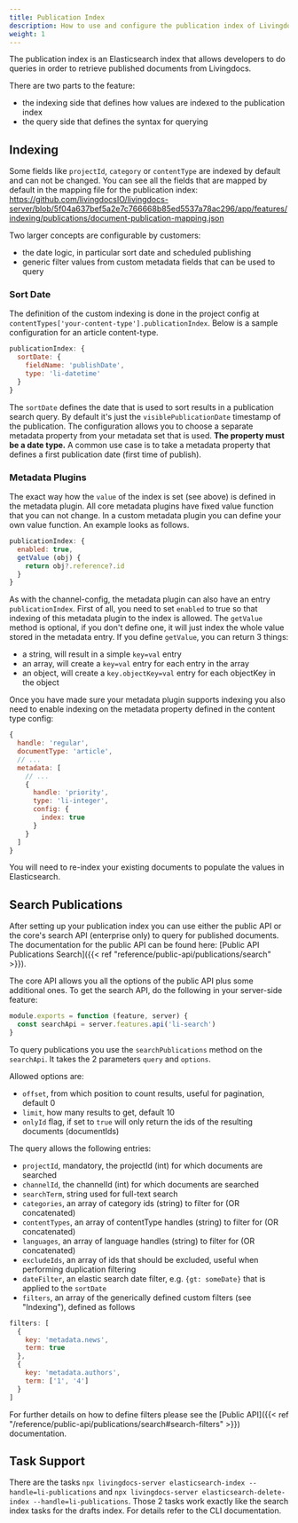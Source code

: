 ```yaml
---
title: Publication Index
description: How to use and configure the publication index of Livingdocs.
weight: 1
---
```


The publication index is an Elasticsearch index that allows developers to do queries in order to retrieve published documents from Livingdocs.

There are two parts to the feature:
- the indexing side that defines how values are indexed to the publication index
- the query side that defines the syntax for querying

## Indexing

Some fields like `projectId`, `category` or `contentType` are indexed by default and can not be changed. You can see all the fields that are mapped by default in the mapping file for the publication index: https://github.com/livingdocsIO/livingdocs-server/blob/5f04a637bef5a2e7c766668b85ed5537a78ac296/app/features/indexing/publications/document-publication-mapping.json

Two larger concepts are configurable by customers:
- the date logic, in particular sort date and scheduled publishing
- generic filter values from custom metadata fields that can be used to query

### Sort Date

The definition of the custom indexing is done in the project config at `contentTypes['your-content-type'].publicationIndex`. Below is a sample configuration for an article content-type.

```js
publicationIndex: {
  sortDate: {
    fieldName: 'publishDate',
    type: 'li-datetime'
  }
}
```

The `sortDate` defines the date that is used to sort results in a publication search query. By default it's just the `visiblePublicationDate` timestamp of the publication. The configuration allows you to choose a separate metadata property from your metadata set that is used. **The property must be a date type.** A common use case is to take a metadata property that defines a first publication date (first time of publish).

### Metadata Plugins

The exact way how the `value` of the index is set (see above) is defined in the metadata plugin. All core metadata plugins have fixed value function that you can not change. In a custom metadata plugin you can define your own value function. An example looks as follows.
```js
publicationIndex: {
  enabled: true,
  getValue (obj) {
    return obj?.reference?.id
  }
}
```
As with the channel-config, the metadata plugin can also have an entry `publicationIndex`.
First of all, you need to set `enabled` to true so that indexing of this metadata plugin to the index is allowed. The `getValue` method is optional, if you don't define one, it will just index the whole value stored in the metadata entry.
If you define `getValue`, you can return 3 things:

- a string, will result in a simple `key=val` entry
- an array, will create a `key=val` entry for each entry in the array
- an object, will create a `key.objectKey=val` entry for each objectKey in the object

Once you have made sure your metadata plugin supports indexing you also need to enable indexing on the metadata property defined in the content type config:
```js
{
  handle: 'regular',
  documentType: 'article',
  // ...
  metadata: [
    // ...
    {
      handle: 'priority',
      type: 'li-integer',
      config: {
        index: true
      }
    }
  ]
}
```

You will need to re-index your existing documents to populate the values in Elasticsearch.

## Search Publications

After setting up your publication index you can use either the public API or the core's search API (enterprise only) to query for published documents. The documentation for the public API can be found here: [Public API Publications Search]({{< ref "reference/public-api/publications/search" >}}).

The core API allows you all the options of the public API plus some additional ones. To get the search API, do the following in your server-side feature:
```js
module.exports = function (feature, server) {
  const searchApi = server.features.api('li-search')
}
```

To query publications you use the `searchPublications` method on the `searchApi`. It takes the 2 parameters `query` and `options`.

Allowed options are:
- `offset`, from which position to count results, useful for pagination, default 0
- `limit`, how many results to get, default 10
- `onlyId` flag, if set to `true` will only return the ids of the resulting documents (documentIds)

The query allows the following entries:
- `projectId`, mandatory, the projectId (int) for which documents are searched
- `channelId`, the channelId (int) for which documents are searched
- `searchTerm`, string used for full-text search
- `categories`, an array of category ids (string) to filter for (OR concatenated)
- `contentTypes`, an array of contentType handles (string) to filter for (OR concatenated)
- `languages`, an array of language handles (string) to filter for (OR concatenated)
- `excludeIds`, an array of ids that should be excluded, useful when performing duplication filtering
- `dateFilter`, an elastic search date filter, e.g. `{gt: someDate}` that is applied to the `sortDate`
- `filters`, an array of the generically defined custom filters (see "Indexing"), defined as follows

```js
filters: [
  {
    key: 'metadata.news',
    term: true
  },
  {
    key: 'metadata.authors',
    term: ['1', '4']
  }
]
```

For further details on how to define filters please see the [Public API]({{< ref "/reference/public-api/publications/search#search-filters" >}}) documentation.

## Task Support

There are the tasks `npx livingdocs-server elasticsearch-index --handle=li-publications` and `npx livingdocs-server elasticsearch-delete-index --handle=li-publications`. Those 2 tasks work exactly like the search index tasks for the drafts index. For details refer to the CLI documentation.
